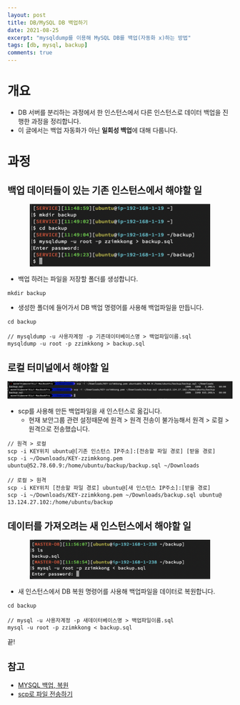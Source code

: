 ```yaml
---
layout: post
title: DB/MySQL DB 백업하기
date: 2021-08-25
excerpt: "mysqldump를 이용해 MySQL DB를 백업(자동화 x)하는 방법"
tags: [db, mysql, backup]
comments: true
---
```


# 개요
- DB 서버를 분리하는 과정에서 한 인스턴스에서 다른 인스턴스로 데이터 백업을 진행한 과정을 정리합니다.
- 이 글에서는 백업 자동화가 아닌 **일회성 백업**에 대해 다룹니다.

# 과정
## 백업 데이터들이 있는 기존 인스턴스에서 해야할 일
<div style="width:80% !important; margin:0 auto">
<img src="/assets/img/backup1.png" alt="backup1.png">
</div>

- 백업 하려는 파일을 저장할 폴더를 생성합니다.

```
mkdir backup
```

- 생성한 폴더에 들어가서 DB 백업 명령어를 사용해 백업파일을 만듭니다.

```
cd backup

// mysqldump -u 사용자계정 -p 기존데이터베이스명 > 백업파일이름.sql
mysqldump -u root -p zzimkkong > backup.sql
```

## 로컬 터미널에서 해야할 일
<div style="width:100% !important; margin:0 auto">
<img src="/assets/img/backup2.png" alt="backup2.png">
</div>

- scp를 사용해 만든 백업파일을 새 인스턴스로 옮깁니다.
  - 현재 보안그룹 관련 설정때문에 원격 > 원격 전송이 불가능해서 원격 > 로컬 > 원격으로 전송했습니다.

```
// 원격 > 로컬 
scp -i KEY위치 ubuntu@[기존 인스턴스 IP주소]:[전송할 파일 경로] [받을 경로]
scp -i ~/Downloads/KEY-zzimkkong.pem ubuntu@52.78.60.9:/home/ubuntu/backup/backup.sql ~/Downloads

// 로컬 > 원격
scp -i KEY위치 [전송할 파일 경로] ubuntu@[새 인스턴스 IP주소]:[받을 경로]
scp -i ~/Downloads/KEY-zzimkkong.pem ~/Downloads/backup.sql ubuntu@ 13.124.27.102:/home/ubuntu/backup
```

## 데이터를 가져오려는 새 인스턴스에서 해야할 일
<div style="width:80% !important; margin:0 auto">
<img src="/assets/img/backup3.png" alt="backup3.png">
</div>

- 새 인스턴스에서 DB 복원 명령어를 사용해 백업파일을 데이터로 복원합니다.

```
cd backup

// mysql -u 사용자계정 -p 새데이터베이스명 > 백업파일이름.sql
mysql -u root -p zzimkkong < backup.sql
```

끝!

## 참고
- [MYSQL 백업, 복원](https://server-talk.tistory.com/30)
- [scp로 파일 전송하기](https://doheejin.github.io/linux/2021/03/03/linux-scp.html)
